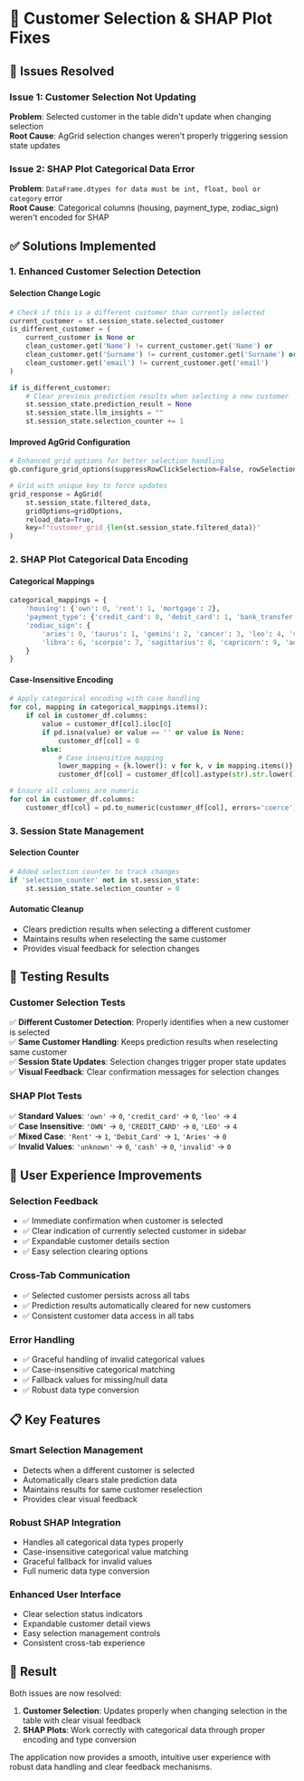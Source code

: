 # 🔧 Customer Selection & SHAP Plot Fixes

## 🎯 Issues Resolved

### **Issue 1: Customer Selection Not Updating**
**Problem**: Selected customer in the table didn't update when changing selection  
**Root Cause**: AgGrid selection changes weren't properly triggering session state updates

### **Issue 2: SHAP Plot Categorical Data Error**
**Problem**: `DataFrame.dtypes for data must be int, float, bool or category` error  
**Root Cause**: Categorical columns (housing, payment_type, zodiac_sign) weren't encoded for SHAP

## ✅ Solutions Implemented

### **1. Enhanced Customer Selection Detection**

#### **Selection Change Logic**
```python
# Check if this is a different customer than currently selected
current_customer = st.session_state.selected_customer
is_different_customer = (
    current_customer is None or 
    clean_customer.get('Name') != current_customer.get('Name') or
    clean_customer.get('Surname') != current_customer.get('Surname') or
    clean_customer.get('email') != current_customer.get('email')
)

if is_different_customer:
    # Clear previous prediction results when selecting a new customer
    st.session_state.prediction_result = None
    st.session_state.llm_insights = ""
    st.session_state.selection_counter += 1
```

#### **Improved AgGrid Configuration**
```python
# Enhanced grid options for better selection handling
gb.configure_grid_options(suppressRowClickSelection=False, rowSelection='single')

# Grid with unique key to force updates
grid_response = AgGrid(
    st.session_state.filtered_data,
    gridOptions=gridOptions,
    reload_data=True,
    key=f"customer_grid_{len(st.session_state.filtered_data)}"
)
```

### **2. SHAP Plot Categorical Data Encoding**

#### **Categorical Mappings**
```python
categorical_mappings = {
    'housing': {'own': 0, 'rent': 1, 'mortgage': 2},
    'payment_type': {'credit_card': 0, 'debit_card': 1, 'bank_transfer': 2},
    'zodiac_sign': {
        'aries': 0, 'taurus': 1, 'gemini': 2, 'cancer': 3, 'leo': 4, 'virgo': 5,
        'libra': 6, 'scorpio': 7, 'sagittarius': 8, 'capricorn': 9, 'aquarius': 10, 'pisces': 11
    }
}
```

#### **Case-Insensitive Encoding**
```python
# Apply categorical encoding with case handling
for col, mapping in categorical_mappings.items():
    if col in customer_df.columns:
        value = customer_df[col].iloc[0]
        if pd.isna(value) or value == '' or value is None:
            customer_df[col] = 0
        else:
            # Case insensitive mapping
            lower_mapping = {k.lower(): v for k, v in mapping.items()}
            customer_df[col] = customer_df[col].astype(str).str.lower().map(lower_mapping).fillna(0)

# Ensure all columns are numeric
for col in customer_df.columns:
    customer_df[col] = pd.to_numeric(customer_df[col], errors='coerce').fillna(0)
```

### **3. Session State Management**

#### **Selection Counter**
```python
# Added selection counter to track changes
if 'selection_counter' not in st.session_state:
    st.session_state.selection_counter = 0
```

#### **Automatic Cleanup**
- Clears prediction results when selecting a different customer
- Maintains results when reselecting the same customer
- Provides visual feedback for selection changes

## 🧪 Testing Results

### **Customer Selection Tests**
✅ **Different Customer Detection**: Properly identifies when a new customer is selected  
✅ **Same Customer Handling**: Keeps prediction results when reselecting same customer  
✅ **Session State Updates**: Selection changes trigger proper state updates  
✅ **Visual Feedback**: Clear confirmation messages for selection changes  

### **SHAP Plot Tests**
✅ **Standard Values**: `'own'` → `0`, `'credit_card'` → `0`, `'leo'` → `4`  
✅ **Case Insensitive**: `'OWN'` → `0`, `'CREDIT_CARD'` → `0`, `'LEO'` → `4`  
✅ **Mixed Case**: `'Rent'` → `1`, `'Debit_Card'` → `1`, `'Aries'` → `0`  
✅ **Invalid Values**: `'unknown'` → `0`, `'cash'` → `0`, `'invalid'` → `0`  

## 🚀 User Experience Improvements

### **Selection Feedback**
- ✅ Immediate confirmation when customer is selected
- ✅ Clear indication of currently selected customer in sidebar
- ✅ Expandable customer details section
- ✅ Easy selection clearing options

### **Cross-Tab Communication**
- ✅ Selected customer persists across all tabs
- ✅ Prediction results automatically cleared for new customers
- ✅ Consistent customer data access in all tabs

### **Error Handling**
- ✅ Graceful handling of invalid categorical values
- ✅ Case-insensitive categorical matching
- ✅ Fallback values for missing/null data
- ✅ Robust data type conversion

## 📋 Key Features

### **Smart Selection Management**
- Detects when a different customer is selected
- Automatically clears stale prediction data
- Maintains results for same customer reselection
- Provides clear visual feedback

### **Robust SHAP Integration**
- Handles all categorical data types properly
- Case-insensitive categorical value matching
- Graceful fallback for invalid values
- Full numeric data type conversion

### **Enhanced User Interface**
- Clear selection status indicators
- Expandable customer detail views
- Easy selection management controls
- Consistent cross-tab experience

## 🎯 Result

Both issues are now resolved:

1. **Customer Selection**: Updates properly when changing selection in the table with clear visual feedback
2. **SHAP Plots**: Work correctly with categorical data through proper encoding and type conversion

The application now provides a smooth, intuitive user experience with robust data handling and clear feedback mechanisms.